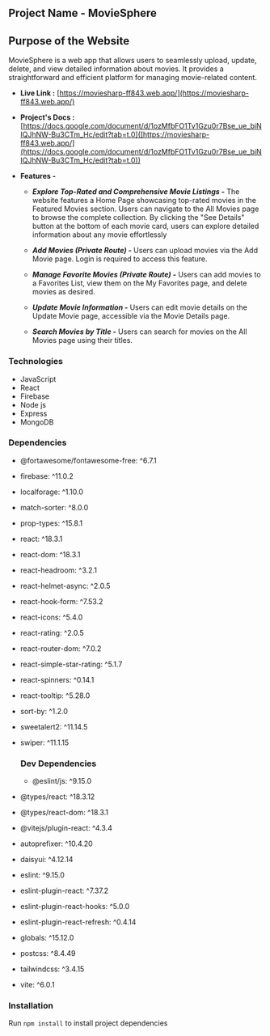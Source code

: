 
## Project Name - MovieSphere




## Purpose of the Website
MovieSphere is a web app that allows users to seamlessly upload, update, delete, and view detailed information about movies. It provides a straightforward and efficient platform for managing movie-related content.

- **Live Link :** [https://moviesharp-ff843.web.app/](https://moviesharp-ff843.web.app/)
- **Project's Docs :** [https://docs.google.com/document/d/1ozMfbFO1Tv1Gzu0r7Bse_ue_biNIQJhNW-Bu3CTm_Hc/edit?tab=t.0]([https://moviesharp-ff843.web.app/](https://docs.google.com/document/d/1ozMfbFO1Tv1Gzu0r7Bse_ue_biNIQJhNW-Bu3CTm_Hc/edit?tab=t.0))


- **Features -**
    - ***Explore Top-Rated and Comprehensive Movie Listings -***  The website features a Home Page showcasing top-rated movies in the Featured Movies section. Users can navigate to the All Movies page to browse the complete collection. By clicking the "See Details" button at the bottom of each movie card, users can explore detailed information about any movie effortlessly


    - ***Add Movies (Private Route) -*** Users can upload movies via the Add Movie page. Login is required to access this feature.
    
    - ***Manage Favorite Movies (Private Route) -*** Users can add movies to a Favorites List, view them on the My Favorites page, and delete movies as desired.

    - ***Update Movie Information -*** Users can edit movie details on the Update Movie page, accessible via the Movie Details page.

    - ***Search Movies by Title -*** Users can search for movies on the All Movies page using their titles.

### Technologies
-  JavaScript
-  React
-  Firebase
-  Node js
-  Express
-  MongoDB

### Dependencies
- @fortawesome/fontawesome-free: ^6.7.1  
- firebase: ^11.0.2  
- localforage: ^1.10.0  
- match-sorter: ^8.0.0  
- prop-types: ^15.8.1  
- react: ^18.3.1  
- react-dom: ^18.3.1  
- react-headroom: ^3.2.1  
- react-helmet-async: ^2.0.5  
- react-hook-form: ^7.53.2  
- react-icons: ^5.4.0  
- react-rating: ^2.0.5  
- react-router-dom: ^7.0.2  
- react-simple-star-rating: ^5.1.7  
- react-spinners: ^0.14.1  
- react-tooltip: ^5.28.0  
- sort-by: ^1.2.0  
- sweetalert2: ^11.14.5  
- swiper: ^11.1.15

  ### Dev Dependencies
  - @eslint/js: ^9.15.0  
- @types/react: ^18.3.12  
- @types/react-dom: ^18.3.1  
- @vitejs/plugin-react: ^4.3.4  
- autoprefixer: ^10.4.20  
- daisyui: ^4.12.14  
- eslint: ^9.15.0  
- eslint-plugin-react: ^7.37.2  
- eslint-plugin-react-hooks: ^5.0.0  
- eslint-plugin-react-refresh: ^0.4.14  
- globals: ^15.12.0  
- postcss: ^8.4.49  
- tailwindcss: ^3.4.15  
- vite: ^6.0.1  


  
### Installation
Run ```npm install``` to install project dependencies
